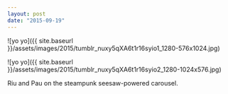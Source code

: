 ```yaml
---
layout: post
date: "2015-09-19"
---
```


![yo yo]({{ site.baseurl }}/assets/images/2015/tumblr_nuxy5qXA6t1r16syio1_1280-576x1024.jpg)

![yo yo]({{ site.baseurl }}/assets/images/2015/tumblr_nuxy5qXA6t1r16syio2_1280-1024x576.jpg)

Riu and Pau on the steampunk seesaw-powered carousel.
